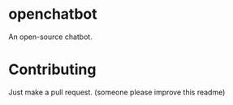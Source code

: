 # openchatbot
An open-source chatbot.

# Contributing
Just make a pull request. (someone please improve this readme)
